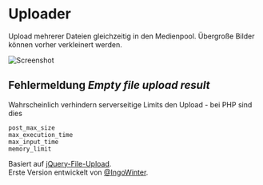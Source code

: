 # Uploader

Upload mehrerer Dateien gleichzeitig in den Medienpool. Übergroße Bilder können vorher verkleinert werden.

![Screenshot](https://raw.githubusercontent.com/FriendsOfREDAXO/uploader/assets/uploader_01.jpg)

## Fehlermeldung _Empty file upload result_

Wahrscheinlich verhindern serverseitige Limits den Upload - bei PHP sind dies

```upload_max_filesize
post_max_size
max_execution_time
max_input_time
memory_limit
```

Basiert auf [jQuery-File-Upload](https://blueimp.github.io/jQuery-File-Upload/).  
Erste Version entwickelt von [@IngoWinter](https://github.com/IngoWinter).

